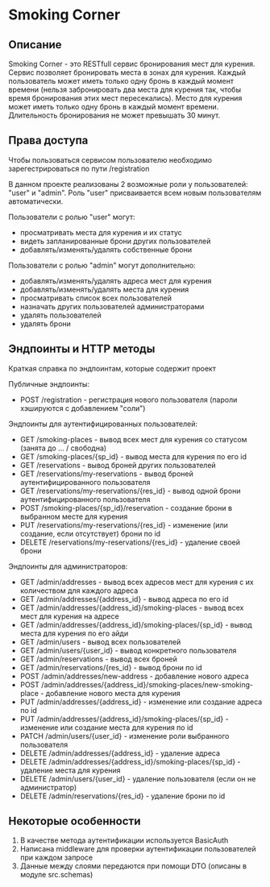 # Smoking Corner

## Описание
Smoking Corner - это RESTfull сервис бронирования мест для курения. Сервис позволяет бронировать места в зонах для курения. Каждый пользователь может иметь только
одну бронь в каждый момент времени (нельзя забронировать два места для курения
так, чтобы время бронирования этих мест пересекались). Место для курения может
иметь только одну бронь в каждый момент времени. Длительность бронирования не
может превышать 30 минут.

## Права доступа
Чтобы пользоваться сервисом пользователю необходимо зарегестрироваться по пути /registration

В данном проекте реализованы 2 возможные роли у пользователей: "user" и "admin". Роль "user" присваивается всем новым пользователям автоматически.

Пользователи с ролью "user" могут:
- просматривать места для курения и их статус
- видеть запланированные брони других пользователей
- добавлять/изменять/удалять собственные брони

Пользователи с ролью "admin" могут дополнительно:
- добавлять/изменять/удалять адреса мест для курения
- добавлять/изменять/удалять места для курения
- просматривать список всех пользователей
- назначать других пользователей администраторами
- удалять пользователей
- удалять брони

## Эндпоинты и HTTP методы
Краткая справка по эндпоинтам, которые содержит проект

Публичные эндпоинты:
- POST /registration - регистрация нового пользователя (пароли хэшируются с добавлением "соли")

Эндпоинты для аутентифицированных пользователей:
- GET /smoking-places - вывод всех мест для курения со статусом (занята до ... / свободна)
- GET /smoking-places/{sp_id} - вывод места для курения по его id
- GET /reservations - вывод броней других пользователей
- GET /reservations/my-reservations - вывод броней аутентифицированного пользователя
- GET /reservations/my-reservations/{res_id} - вывод одной брони аутентифицированного пользователя
- POST /smoking-places/{sp_id}/reservation - создание брони в выбранном месте для курения
- PUT /reservations/my-reservations/{res_id} - изменение (или создание, если отсутствует) брони по id
- DELETE /reservations/my-reservations/{res_id} - удаление своей брони

Эндпоинты для администраторов:
- GET /admin/addresses - вывод всех адресов мест для курения с  их количеством для каждого адреса 
- GET /admin/addresses/{address_id} - вывод адреса по его id
- GET /admin/addresses/{address_id}/smoking-places - вывод всех мест для курения на адресе
- GET /admin/addresses/{address_id}/smoking-places/{sp_id} - вывод места для курения по его айди
- GET /admin/users - вывод всех пользователей
- GET /admin/users/{user_id} - вывод конкретного пользователя
- GET /admin/reservations - вывод всех броней
- GET /admin/reservations/{res_id} - вывод брони по id
- POST /admin/addresses/new-address - добавление нового адреса
- POST /admin/addresses/{address_id}/smoking-places/new-smoking-place - добавление нового места для курения
- PUT /admin/addresses/{address_id} - изменение или создание адреса по id
- PUT /admin/addresses/{address_id}/smoking-places/{sp_id} - изменение или создание места для курения по id
- PATCH /admin/users/{user_id} - изменение роли выбранного пользователя
- DELETE /admin/addresses/{address_id} - удаление адреса
- DELETE /admin/addresses/{address_id}/smoking-places/{sp_id} - удаление места для курения
- DELETE /admin/users/{user_id} - удаление пользователя (если он не администратор)
- DELETE /admin/reservations/{res_id} - удаление брони по id

## Некоторые особенности 
1) В качестве метода аутентификации используется BasicAuth
2) Написана middleware для проверки аутентификации пользователей при каждом запросе
3) Данные между слоями передаются при помощи DTO (описаны в модуле src.schemas) 
